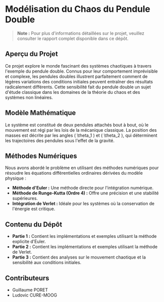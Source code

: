 # Modélisation du Chaos du Pendule Double

> **Note :** Pour plus d'informations détaillées sur le projet, veuillez consulter le rapport complet disponible dans ce dépôt.

## Aperçu du Projet
Ce projet explore le monde fascinant des systèmes chaotiques à travers l'exemple du pendule double. Connus pour leur comportement imprévisible et complexe, les pendules doubles illustrent parfaitement comment de légères variations des conditions initiales peuvent entraîner des résultats radicalement différents. Cette sensibilité fait du pendule double un sujet d'étude classique dans les domaines de la théorie du chaos et des systèmes non linéaires.

## Modèle Mathématique
Le système est constitué de deux pendules attachés bout à bout, où le mouvement est régi par les lois de la mécanique classique. La position des masses est décrite par les angles \( \theta_1 \) et \( \theta_2 \), qui déterminent les trajectoires des pendules sous l'effet de la gravité.

## Méthodes Numériques
Nous avons abordé le problème en utilisant des méthodes numériques pour résoudre les équations différentielles ordinaires dérivées du modèle physique :
- **Méthode d'Euler :** Une méthode directe pour l'intégration numérique.
- **Méthode de Runge-Kutta (Ordre 4) :** Offre une précision et une stabilité supérieures.
- **Intégration de Verlet :** Idéale pour les systèmes où la conservation de l'énergie est critique.

## Contenu du Dépôt
- **Partie 1 :** Contient les implémentations et exemples utilisant la méthode explicite d'Euler.
- **Partie 2 :** Contient les implémentations et exemples utilisant la méthode de Verlet.
- **Partie 3 :** Contient des analyses sur le mouvement chaotique et la sensibilité aux conditions initiales.

## Contributeurs
- Guillaume PORET
- Ludovic CURE-MOOG
